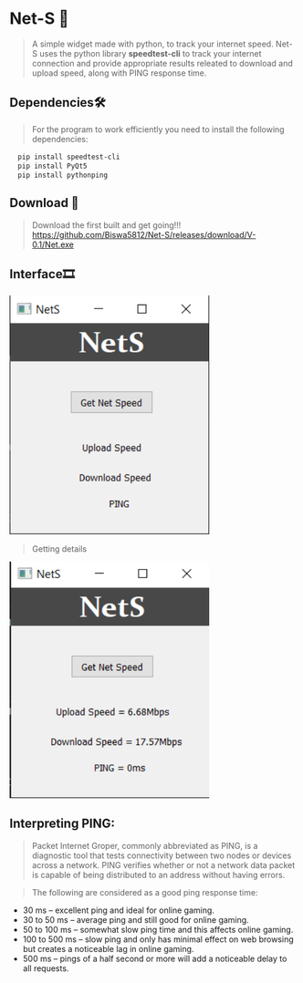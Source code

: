 # Net-S 📡

> A simple widget made with python, to track your internet speed.
> Net-S uses the python library **speedtest-cli** to track your internet connection and provide appropriate results releated to download and upload speed, along with PING response time.

## Dependencies🛠

> For the program to work efficiently you need to install the following dependencies:

``` 
  pip install speedtest-cli
  pip install PyQt5
  pip install pythonping
```

## Download 🔗

> Download the first built and get going!!!
> https://github.com/Biswa5812/Net-S/releases/download/V-0.1/Net.exe

## Interface🎞

<img src = "Net1.PNG" width = 350>

> Getting details

<img src = "Net2.PNG" width = 350>

## Interpreting PING:

>Packet Internet Groper, commonly abbreviated as PING, is a diagnostic tool that tests connectivity between two nodes or devices across a network. PING verifies whether or not a network data packet is capable of being distributed to an address without having errors.

>The following are considered as a good ping response time:
  - 30 ms – excellent ping and ideal for online gaming.
  - 30 to 50 ms – average ping and still good for online gaming.
  - 50 to 100 ms – somewhat slow ping time and this affects online gaming.
  - 100 to 500 ms – slow ping and only has minimal effect on web browsing but creates a noticeable lag in online gaming.
  - 500 ms – pings of a half second or more will add a noticeable delay to all requests.
